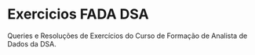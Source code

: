 # Exercicios FADA DSA

Queries e Resoluções de Exercícios do Curso de Formação de Analista de Dados da DSA.
